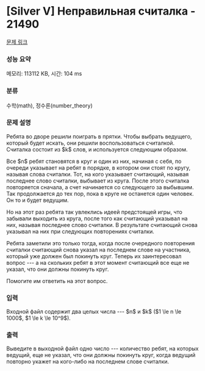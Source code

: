 # [Silver V] Неправильная считалка - 21490 

[문제 링크](https://www.acmicpc.net/problem/21490) 

### 성능 요약

메모리: 113112 KB, 시간: 104 ms

### 분류

수학(math), 정수론(number_theory)

### 문제 설명

<p>Ребята во дворе решили поиграть в прятки. Чтобы выбрать ведущего, который будет искать, они решили воспользоваться считалкой. Считалка состоит из $k$ слов, и используется следующим образом.</p>

<p>Все $n$ ребят становятся в круг и один из них, начиная с себя, по очереди указывает на ребят в порядке, в котором они стоят по кругу, называя слова считалки. Тот, на кого указывает считающий, называя последнее слово считалки, выбывает из круга. После этого считалка повторяется сначала, а счет начинается со следующего за выбывшим. Так продолжается до тех пор, пока в круге не останется один человек. Он то и будет ведущим.</p>

<p>Но на этот раз ребята так увлеклись идеей предстоящей игры, что забывали выходить из круга, после того как считающий указывал на них, называя последнее слово считалки. В результате считающий снова указывал на них при следующих повторениях считалки. </p>

<p>Ребята заметили это только тогда, когда после очередного повторения считалки считающий снова указал на последнем слове на участника, который уже должен был покинуть круг. Теперь их заинтересовал вопрос --- а на скольких ребят в этот момент считающий все еще не указал, что они должны покинуть круг.</p>

<p>Помогите им ответить на этот вопрос.</p>

### 입력 

 <p>Входной файл содержит два целых числа --- $n$ и $k$ ($1 \le n \le 1000$, $1 \le k \le 10^9$).</p>

### 출력 

 <p>Выведите в выходной файл одно число --- количество ребят, на которых ведущий, еще не указал, что они должны покинуть круг, когда ведущий повторно укажет на кого-либо на последнем слове считалки.</p>

